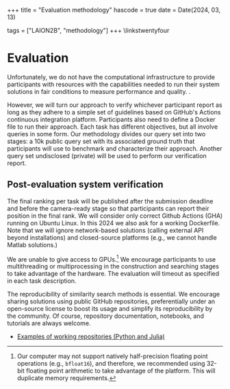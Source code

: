 +++
title = "Evaluation methodology"
hascode = true
date = Date(2024, 03, 13)

tags = ["LAION2B", "methodology"]
+++
\linkstwentyfour

# Evaluation

Unfortunately, we do not have the computational infrastructure to provide participants with resources with the capabilities needed to run their system solutions in fair conditions to measure performance and quality. .

However, we will turn our approach to verify whichever participant report as long as they adhere to a simple set of guidelines based on GitHub's Actions continuous integration platform. Participants also need to define a Docker file to run their approach. Each task has different objectives, but all involve queries in some form. Our methodology divides our query set into two stages: a 10k public query set with its associated ground truth that participants will use to benchmark and characterize their approach. Another query set undisclosed (private) will be used to perform our verification report.

## Post-evaluation system verification

The final ranking per task will be published after the submission deadline and before the camera-ready stage so that participants can report their position in the final rank. We will consider only correct Github Actions (GHA) running on Ubuntu Linux. In this 2024 we also ask for a working Dockerfile. Note that we will ignore network-based solutions (calling external API beyond installations) and closed-source platforms (e.g., we cannot handle Matlab solutions.)

We are unable to give access to GPUs.[^1] We encourage participants to use multithreading or multiprocessing in the construction and searching stages to take advantage of the hardware. The evaluation will timeout as specified in each task description.

[^1]: Our computer may not support natively half-precision floating point operations (e.g., `bfloat16`), and therefore, we recommended using 32-bit floating point arithmetic to take advantage of the platform. This will duplicate memory requirements.


The reproducibility of similarity search methods is essential. We encourage sharing solutions using public GitHub repositories, preferentially under an open-source license to boost its usage and simplify its reproducibility by the community. Of course, repository documentation, notebooks, and tutorials are always welcome.


- [Examples of working repositories (Python and Julia)](/2024/repoexamples/)

